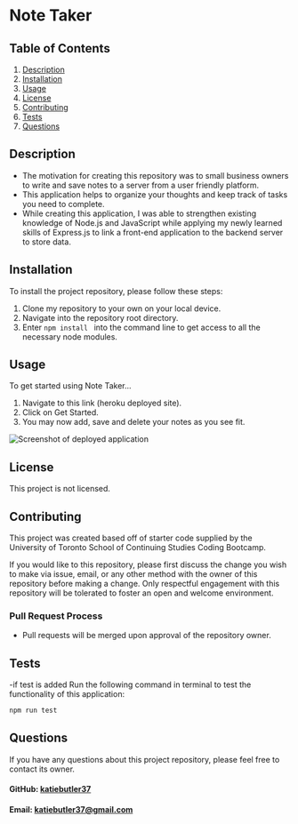 # Note Taker 

  ## Table of Contents
  1. [Description](#description)
  2. [Installation](#installation)
  3. [Usage](#usage)
  4. [License](#license)
  5. [Contributing](#contributing)
  6. [Tests](#tests)
  7. [Questions](#questions)
   
## Description
- The motivation for creating this repository was to small business owners to write and save notes to a server from a user friendly platform.
- This application helps to organize your thoughts and keep track of tasks you need to complete.
- While creating this application, I was able to strengthen existing knowledge of Node.js and JavaScript while applying my newly learned skills of Express.js to link a front-end application to the backend server to store data. 
   
## Installation
To install the project repository, please follow these steps:
1. Clone my repository to your own on your local device.
2. Navigate into the repository root directory.
3. Enter ```npm install ``` into the command line to get access to all the necessary node modules.

## Usage
To get started using Note Taker...
1. Navigate to this link (heroku deployed site).
2. Click on Get Started.
3. You may now add, save and delete your notes as you see fit.

![Screenshot of deployed application](./images/)


## License
This project is not licensed.

## Contributing
This project was created based off of starter code supplied by the University of Toronto School of Continuing Studies Coding Bootcamp. 

If you would like to this repository, please first discuss the change you wish to make via issue, email, or any other method with the owner of this repository before making a change. Only respectful engagement with this repository will be tolerated to foster an open and welcome environment.
  ### Pull Request Process
  - Pull requests will be merged upon approval of the repository owner.

## Tests
-if test is added
Run the following command in terminal to test the functionality of this application:

```sh 
npm run test
```
 
## Questions
If you have any questions about this project repository, please feel free to contact its owner.
  #### GitHub: [katiebutler37](https://github.com/katiebutler37)
  #### Email: [katiebutler37@gmail.com](mailto:katiebutler37@gmail.com)

    
